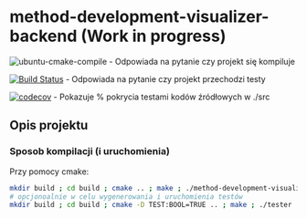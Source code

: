 # method-development-visualizer-backend (Work in progress)

![ubuntu-cmake-compile](https://github.com/ianczyko/method-development-visualizer-backend/workflows/ubuntu-cmake-compile/badge.svg) - Odpowiada na pytanie czy projekt się kompiluje

[![Build Status](https://travis-ci.org/ianczyko/method-development-visualizer-backend.svg?branch=main)](https://travis-ci.org/ianczyko/method-development-visualizer-backend) - Odpowiada na pytanie czy projekt przechodzi testy

[![codecov](https://codecov.io/gh/ianczyko/method-development-visualizer-backend/branch/main/graph/badge.svg?token=47IFD5DQNB)](https://codecov.io/gh/ianczyko/method-development-visualizer-backend) - Pokazuje % pokrycia testami kodów źródłowych w ./src

## Opis projektu

### Sposob kompilacji (i uruchomienia)

Przy pomocy cmake:

```bash
mkdir build ; cd build ; cmake .. ; make ; ./method-development-visualizer-backend
# opcjonoalnie w celu wygenerowania i uruchomienia testów
mkdir build ; cd build ; cmake -D TEST:BOOL=TRUE .. ; make ; ./tester
